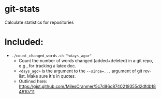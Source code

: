 # git-stats
Calculate statistics for repositories

# Included:

- `./count_changed_words.sh "<days_ago>"`
  - Count the number of words changed (added+deleted) in a git repo, e.g., for tracking a latex doc.
  - `<days_ago>` is the argument to the `--since=...` argument of git rev-list. Make sure it's in quotes.
  - Outlined here: https://gist.github.com/MilesCranmer/5c7d86c8740219355d2dfdb184910711
